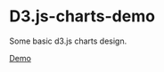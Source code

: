 # D3.js-charts-demo
Some basic d3.js charts design.

[Demo](https://lnowave.github.io/D3-charts-demo/index.html)
